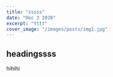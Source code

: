 ```yaml
---
title: "sssss"
date: "Dec 3 2020"
excerpt: "tttt"
cover_image: "/images/posts/img1.jpg"
---
```


## headingssss

hihihi
